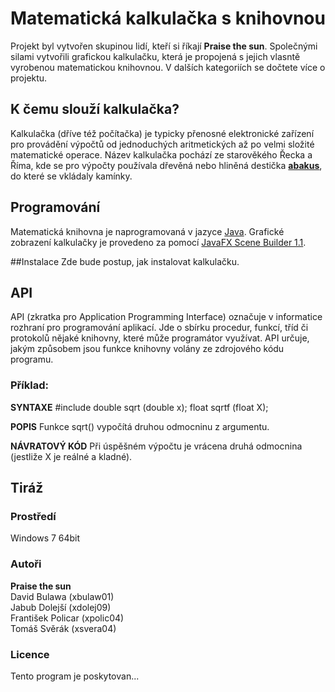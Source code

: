# Matematická kalkulačka s knihovnou 
Projekt byl vytvořen skupinou lidí, kteří si říkají **Praise the sun**. Společnými silami vytvořili grafickou kalkulačku, která je propojená s jejich vlasntě vyrobenou matematickou knihovnou. V dalších kategoriích se dočtete více o projektu. 

## K čemu slouží kalkulačka?
Kalkulačka (dříve též počítačka) je typicky přenosné elektronické zařízení pro provádění výpočtů od jednoduchých aritmetických až po velmi složité matematické operace. Název kalkulačka pochází ze starověkého Řecka a Říma, kde se pro výpočty používala dřevěná nebo hliněná destička **[abakus](https://cs.wikipedia.org/wiki/Po%C4%8D%C3%ADtadlo)**, do které se vkládaly kamínky.

## Programování
Matematická knihovna je naprogramovaná v jazyce [Java](https://cs.wikipedia.org/wiki/JavaFX). Grafické zobrazení kalkulačky je provedeno za pomocí [JavaFX Scene Builder 1.1](http://www.oracle.com/technetwork/java/javafxscenebuilder-1x-archive-2199384.html). 

##Instalace 
Zde bude postup, jak instalovat kalkulačku.

## API 
API (zkratka pro Application Programming Interface) označuje v informatice rozhraní pro programování aplikací. Jde o sbírku procedur, funkcí, tříd či protokolů nějaké knihovny, které může programátor využívat. API určuje, jakým způsobem jsou funkce knihovny volány ze zdrojového kódu programu.

### Příklad: 

**SYNTAXE**
      #include <nase knihovna.h>
      double sqrt (double x);
      float sqrtf (float X);
  
**POPIS**
      Funkce sqrt() vypočítá druhou odmocninu z argumentu.
      
**NÁVRATOVÝ KÓD**
      Při úspěšném výpočtu je vrácena druhá odmocnina (jestliže X je reálné a kladné).

## Tiráž

### Prostředí 
Windows 7 64bit

### Autoři 
**Praise the sun** <br />
David Bulawa (xbulaw01) <br />
Jabub Dolejší (xdolej09) <br />
František Policar (xpolic04) <br />
Tomáš Svěrák (xsvera04)

### Licence
Tento program je poskytovan...
